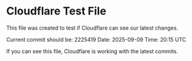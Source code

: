 # Cloudflare Test File

This file was created to test if Cloudflare can see our latest changes.

Current commit should be: 2225419
Date: 2025-09-09
Time: 20:15 UTC

If you can see this file, Cloudflare is working with the latest commits.
